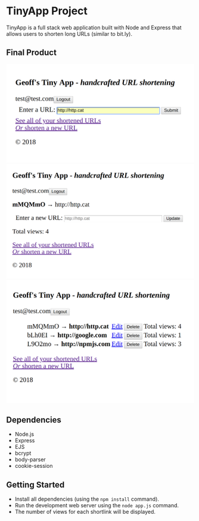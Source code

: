 # TinyApp Project

TinyApp is a full stack web application built with Node and Express that allows users to shorten long URLs (similar to bit.ly).

## Final Product

!["Creating a new short URL"](https://github.com/geoffmphillips/tiny-app-project/blob/master/docs/create-new-url.png?raw=true)
!["See how many times a short URL has been clicked"](https://github.com/geoffmphillips/tiny-app-project/blob/master/docs/url-stats.png?raw=true)
!["View all shortened URLs associated with your account"](https://github.com/geoffmphillips/tiny-app-project/blob/master/docs/all-urls.png?raw=true)

## Dependencies

- Node.js
- Express
- EJS
- bcrypt
- body-parser
- cookie-session

## Getting Started

- Install all dependencies (using the `npm install` command).
- Run the development web server using the `node app.js` command.
- The number of views for each shortlink will be displayed.
